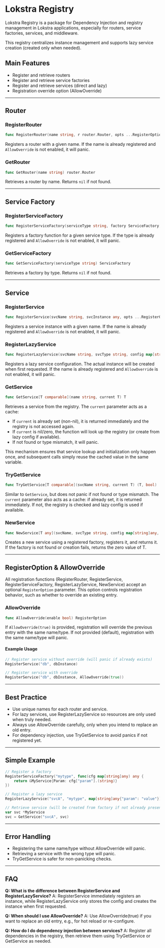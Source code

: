 
# Lokstra Registry

Lokstra Registry is a package for Dependency Injection and registry management in Lokstra applications, especially for routers, service factories, services, and middleware. 

This registry centralizes instance management and supports lazy service creation (created only when needed).

## Main Features

- Register and retrieve routers
- Register and retrieve service factories
- Register and retrieve services (direct and lazy)
- Registration override option (AllowOverride)

---

## Router

### RegisterRouter
```go
func RegisterRouter(name string, r router.Router, opts ...RegisterOption)
```
Registers a router with a given name. If the name is already registered and `AllowOverride` is not enabled, it will panic.

### GetRouter
```go
func GetRouter(name string) router.Router
```
Retrieves a router by name. Returns `nil` if not found.

---

## Service Factory

### RegisterServiceFactory
```go
func RegisterServiceFactory(serviceType string, factory ServiceFactory, opts ...RegisterOption)
```
Registers a factory function for a given service type. If the type is already registered and `AllowOverride` is not enabled, it will panic.

### GetServiceFactory
```go
func GetServiceFactory(serviceType string) ServiceFactory
```
Retrieves a factory by type. Returns `nil` if not found.

---

## Service

### RegisterService
```go
func RegisterService(svcName string, svcInstance any, opts ...RegisterOption)
```
Registers a service instance with a given name. If the name is already registered and `AllowOverride` is not enabled, it will panic.

### RegisterLazyService
```go
func RegisterLazyService(svcName string, svcType string, config map[string]any, opts ...RegisterOption)
```
Registers a lazy service configuration. The actual instance will be created when first requested. If the name is already registered and `AllowOverride` is not enabled, it will panic.


### GetService
```go
func GetService[T comparable](name string, current T) T
```
Retrieves a service from the registry. The `current` parameter acts as a cache:
- If `current` is already set (non-nil), it is returned immediately and the registry is not accessed again.
- If `current` is nil/zero, the function will look up the registry (or create from lazy config if available).
- If not found or type mismatch, it will panic.

This mechanism ensures that service lookup and initialization only happen once, and subsequent calls simply reuse the cached value in the same variable.

### TryGetService
```go
func TryGetService[T comparable](svcName string, current T) (T, bool)
```
Similar to `GetService`, but does not panic if not found or type mismatch. The `current` parameter also acts as a cache: if already set, it is returned immediately. If not, the registry is checked and lazy config is used if available.

### NewService
```go
func NewService[T any](svcName, svcType string, config map[string]any, opts ...RegisterOption) T
```
Creates a new service using a registered factory, registers it, and returns it. If the factory is not found or creation fails, returns the zero value of T.

---

## RegisterOption & AllowOverride

All registration functions (RegisterRouter, RegisterService, RegisterServiceFactory, RegisterLazyService, NewService) accept an optional `RegisterOption` parameter. This option controls registration behavior, such as whether to override an existing entry.

### AllowOverride
```go
func AllowOverride(enable bool) RegisterOption
```
If `AllowOverride(true)` is provided, registration will override the previous entry with the same name/type. If not provided (default), registration with the same name/type will panic.

#### Example Usage
```go
// Register service without override (will panic if already exists)
RegisterService("db", dbInstance)

// Register service with override
RegisterService("db", dbInstance, AllowOverride(true))
```

---

## Best Practice

- Use unique names for each router and service.
- For lazy services, use RegisterLazyService so resources are only used when truly needed.
- Always use AllowOverride carefully, only when you intend to replace an old entry.
- For dependency injection, use TryGetService to avoid panics if not registered yet.

---

## Simple Example

```go
// Register a factory
RegisterServiceFactory("mytype", func(cfg map[string]any) any {
	return &MyService{Param: cfg["param"].(string)}
})

// Register a lazy service
RegisterLazyService("svcA", "mytype", map[string]any{"param": "value"})

// Retrieve service (will be created from factory if not already present)
var svc *MyService
svc = GetService("svcA", svc)
```

---

## Error Handling

- Registering the same name/type without AllowOverride will panic.
- Retrieving a service with the wrong type will panic.
- TryGetService is safer for non-panicking checks.

---

## FAQ

**Q: What is the difference between RegisterService and RegisterLazyService?**
A: RegisterService immediately registers an instance, while RegisterLazyService only stores the config and creates the instance when first requested.

**Q: When should I use AllowOverride?**
A: Use AllowOverride(true) if you want to replace an old entry, e.g., for hot reload or re-configure.

**Q: How do I do dependency injection between services?**
A: Register all dependencies in the registry, then retrieve them using TryGetService or GetService as needed.
